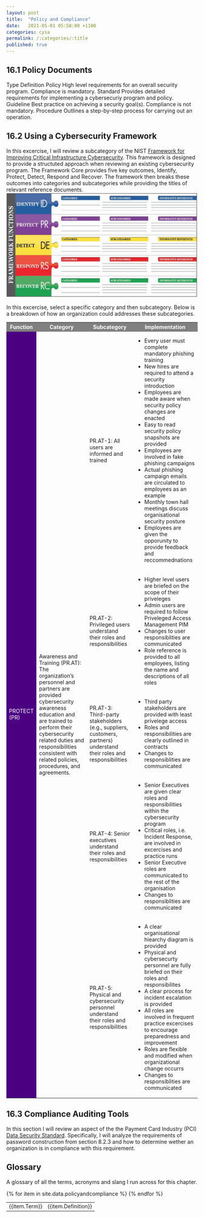 ```yaml
---
layout: post
title:  "Policy and Compliance"
date:   2021-05-01 05:58:00 +1100
categories: cysa  
permalink: /:categories/:title
published: true
---
```


## 16.1 Policy Documents
  <tr bgcolor="grey" style="color:white;">
      <td>Type</td>
      <td>Definition</td>
  </tr>

  <tr>
    <td>Policy</td>
    <td>High level requirements for an overall security program. Compliance is mandatory.</td>
  </tr>

  <tr>
    <td>Standard</td>
    <td>Provides detailed requirements for implementing a cybersecuriy program and policy.</td>
  </tr>

  <tr>
    <td>Guideline</td>
    <td>Best practice on achieving a security goal(s). Compliance is not mandatory.</td>
  </tr>

  <tr>
    <td>Procedure</td>
    <td>Outlines a step-by-step process for carrying out an operation.</td>
  </tr>

</table>

## 16.2 Using a Cybersecurity Framework

In this excercise, I will review a subcategory of the NIST [Framework for Improving 
Critical Infrastructure Cybersecurity](https://nvlpubs.nist.gov/nistpubs/CSWP/NIST.CSWP.04162018.pdf). 
This framework is designed to provide a structuted approach when reviewing an existing cybersecurity program. The Framework Core provides five key outcomes, Identify, Protect, Detect, Respond and Recover.
The framework then breaks these outcomes into categories and subcategories while providing the titles of relevant reference documents.
![Risk Management](\assets\img\framework.jpg)

In this excercise, select a specific category and then subcategory. Below is a breakdown of how an organization could addresses these subcategories.

<table>
<tbody>
  <tr bgcolor="grey" style="color:white;">
    <th>Function</th>
    <th>Category</th>
    <th>Subcategory</th>
    <th>Implementation</th>
  </tr>
  <tr>
    <td bgcolor="Indigo" style="color:white;" rowspan="5">PROTECT (PR)</td>
    <td rowspan="5">Awareness and Training (PR.AT): The organization’s personnel and partners are 
    provided cybersecurity awareness education and are trained to 
    perform their cybersecurity related duties and responsibilities 
    consistent with related policies, 
    procedures, and agreements.
    </td>
    <td>PR.AT-1: All users are informed and trained</td>
    <td>
        <ul>
            <li>Every user must complete mandatory phishing training</li>
            <li>New hires are required to attend a security introduction</li>
            <li>Employees are made aware when security policy changes are enacted</li>
            <li>Easy to read security policy snapshots are provided</li>
            <li>Employees are involved in fake phishing campaigns</li>
            <li>Actual phishing campaign emails are circulated to employees as an example</li>
            <li>Monthly town hall meetings discuss organisational security posture</li>
            <li>Employees are given the opporunity to provide feedback and reccommednations</li>
        </ul>
    </td>
  </tr>
  <tr>
    <td>PR.AT-2: Privileged users understand their 
roles and responsibilities </td>
    <td>
        <ul>
            <li>Higher level users are briefed on the scope of their priveleges</li>
            <li>Admin users are required to follow Priveleged Access Management PIM</li>
            <li>Changes to user responsiblities are communicated</li>
            <li>Role reference is provided to all employees, listing the name and descriptions of all roles</li>
        </ul>
    </td>
  </tr>
  <tr>
    <td>PR.AT-3: Third-party stakeholders (e.g., 
suppliers, customers, partners) understand 
their roles and responsibilities</td>
    <td>
        <ul>
            <li>Third party stakeholders are provided with least privelege access</li>
            <li>Roles and responsibilities are clearly outlined in contracts</li>
            <li>Changes to responsiblities are communicated</li>
        </ul>
    </td>
  </tr>
  <tr>
    <td>PR.AT-4: Senior executives understand 
their roles and responsibilities</td>
    <td>
        <ul>
            <li>Senior Executives are given clear roles and responsibilities within the cybersecurity program</li>
            <li>Critical roles, i.e. Incident Response, are involved in excercises and practice runs</li>
            <li>Senior Executive roles are communicated to the rest of the organisation</li>
            <li>Changes to responsiblities are communicated</li>
        </ul>
    </td>
  </tr>
  <tr>
    <td>PR.AT-5: Physical and cybersecurity 
personnel understand their roles and
responsibilities </td>
    <td>
        <ul>
            <li>A clear organisational hiearchy diagram is provided</li>
            <li>Physical and cybersecurty personnel are fully briefed on their roles and responsibilites</li>
            <li>A clear process for incident escalation is provided</li>
            <li>All roles are involved in frequent practice excercises to encourage preparedness and improvement</li>
            <li>Roles are flexible and modified when organizational change occurrs</li>
            <li>Changes to responsiblities are communicated</li>
        </ul>
    </td>
  </tr>
</tbody>
</table>

## 16.3 Compliance Auditing Tools
In this section I will review an aspect of the the Payment Card Industry (PCI) [Data Security Standard](https://www.pcisecuritystandards.org/document_library).
Specifically, I will analyze the requirements of password construction from section 8.2.3 and how to 
determine wether an organization is in compliance with this requirement. 

## Glossary
A glossary of all the terms, acronyms and slang I run across for this chapter.

<table>
{% for item in site.data.policyandcompliance %}
    <tr>
        <td>{{item.Term}}</td> 
        <td>{{item.Definition}}</td>
    </tr>
{% endfor %}
</table>